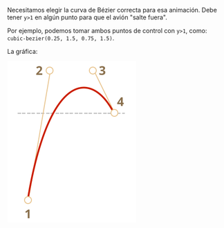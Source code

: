 Necesitamos elegir la curva de Bézier correcta para esa animación. Debe tener `y>1` en algún punto para que el avión "salte fuera".

Por ejemplo, podemos tomar ambos puntos de control con `y>1`, como: `cubic-bezier(0.25, 1.5, 0.75, 1.5)`.

La gráfica:

![](bezier-up.svg)
